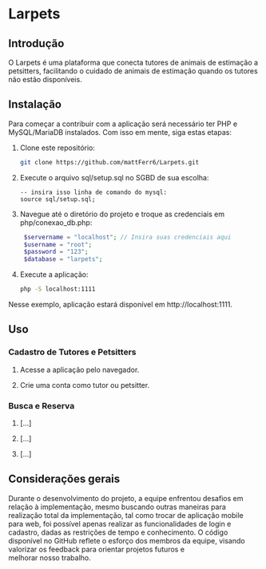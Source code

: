 # Larpets
## Introdução

O Larpets é uma plataforma que conecta tutores de animais de estimação a petsitters, facilitando o cuidado de animais de estimação quando os tutores não estão disponíveis.

## Instalação

Para começar a contribuir com a aplicação será necessário ter PHP e MySQL/MariaDB instalados. 
Com isso em mente, siga estas etapas:

1. Clone este repositório:

    ```bash
    git clone https://github.com/mattFerr6/Larpets.git
    ```

2. Execute o arquivo sql/setup.sql no SGBD de sua escolha:

    ```mysql
    -- insira isso linha de comando do mysql:
    source sql/setup.sql;
    ```

3. Navegue até o diretório do projeto e troque as credenciais em php/conexao_db.php:

    ```php
     $servername = "localhost"; // Insira suas credenciais aqui
     $username = "root";
     $password = "123";
     $database = "larpets";
    ```
5. Execute a aplicação:

    ```bash
    php -S localhost:1111
    ```

Nesse exemplo, aplicação estará disponível em http://localhost:1111.

## Uso

### Cadastro de Tutores e Petsitters

1. Acesse a aplicação pelo navegador.

2. Crie uma conta como tutor ou petsitter.

### Busca e Reserva

1. [...]

2. [...]

3. [...]

## Considerações gerais

Durante o desenvolvimento do projeto, a equipe enfrentou desafios em relação à implementação, mesmo buscando outras maneiras para realização total da implementação, tal como trocar de aplicação mobile para web, foi possível apenas realizar as funcionalidades de login e cadastro, dadas as restrições de tempo e conhecimento.
O código disponível no GitHub reflete o esforço dos membros da equipe, visando valorizar os feedback para orientar projetos futuros e melhorar nosso trabalho.
